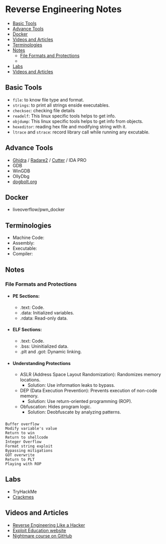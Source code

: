 # Reverse Engineering Notes
- [Basic Tools](#basic-tools)
- [Advance Tools](#advance-tools)
- [Docker](#docker)
- [Videos and Articles](#videos-and-articles)
- [Terminologies](#terminologies)
- [Notes](#notes)
  - [File Formats and Protections](#file-formats-and-protections)
  -  
- [Labs](#labs)
- [Videos and Articles](#videos-and-articles)


## Basic Tools
- `file`: to know file type and format.
- `strings`: to print all strings enside executables.
- `checksec`: checking file details
- `readelf`: This linux specific tools helps to get info.
- `objdump`: This linux specific tools helps to get info from objects.
- `hexeditor`: reading hex file and modifying string with it.
- `ltrace` and `strace`: record library call while running any excutable.
  
## Advance Tools
- [Ghidra](https://github.com/NationalSecurityAgency/ghidra) / [Radare2](https://github.com/radareorg/radare2) / [Cutter](https://github.com/rizinorg/cutter) / IDA PRO
- GDB
- WinGDB
- OllyDbg
- [dogbolt.org](https://dogbolt.org)

## Docker
- liveoverflow/pwn_docker
  
## Terminologies
- Machine Code:
- Assembly:
- Executable:
- Compiler:

## Notes
### File Formats and Protections
- #### PE Sections:
  - .text: Code.
  - .data: Initialized variables.
  - .rdata: Read-only data.
- #### ELF Sections:
  - .text: Code.
  - .bss: Uninitialized data.
  - .plt and .got: Dynamic linking.
- #### Understanding Protections
  - ASLR (Address Space Layout Randomization): Randomizes memory locations.
    - Solution: Use information leaks to bypass.
  - DEP (Data Execution Prevention): Prevents execution of non-code memory.
    - Solution: Use return-oriented programming (ROP).
  - Obfuscation: Hides program logic.
    - Solution: Deobfuscate by analyzing patterns.


###
    Buffer overflow
    Modify variable's value
    Return to win
    Return to shellcode
    Integer Overflow
    Format string exploit
    Bypassing mitigations
    GOT overwrite
    Return to PLT
    Playing with ROP

## Labs
- TryHackMe
- [Crackmes](https://crackmes.one/)
  
## Videos and Articles
- [Reverse Engineering Like a Hacker](https://youtu.be/-__qkpSk_rg)
- [Exploit Education website](https://exploit.education/)
- [Nightmare course on GitHub](https://guyinatuxedo.github.io/)

  
